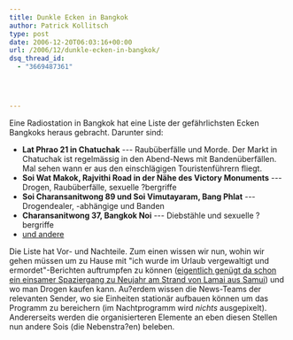 ```yaml
---
title: Dunkle Ecken in Bangkok
author: Patrick Kollitsch
type: post
date: 2006-12-20T06:03:16+00:00
url: /2006/12/dunkle-ecken-in-bangkok/
dsq_thread_id:
  - "3669487361"




---
```

Eine Radiostation in Bangkok hat eine Liste der gefährlichsten Ecken Bangkoks heraus gebracht. Darunter sind:

  * **Lat Phrao 21 in Chatuchak** --- Raubüberfälle und Morde. Der Markt in Chatuchak ist regelmässig in den Abend-News mit Bandenüberfällen. Mal sehen wann er aus den einschlägigen Touristenführern fliegt. 
  * **Soi Wat Makok, Rajvithi Road in der Nähe des Victory Monuments** --- Drogen, Raubüberfälle, sexuelle ?bergriffe
  * **Soi Charansanitwong 89 und Soi Vimutayaram, Bang Phlat** --- Drogendealer, -abhängige und Banden
  * **Charansanitwong 37, Bangkok Noi** --- Diebstähle und sexuelle ?bergriffe
  * [und andere][1]

Die Liste hat Vor- und Nachteile. Zum einen wissen wir nun, wohin wir gehen müssen um zu Hause mit "ich wurde im Urlaub vergewaltigt und ermordet"-Berichten auftrumpfen zu können (<a href="600">eigentlich genügt da schon ein einsamer Spaziergang zu Neujahr am Strand von Lamai aus Samui</a>) und wo man Drogen kaufen kann. Au?erdem wissen die News-Teams der relevanten Sender, wo sie Einheiten stationär aufbauen können um das Programm zu bereichern (im Nachtprogramm wird _nichts_ ausgepixelt). Andererseits werden die organisierteren Elemente an eben diesen Stellen nun andere Sois (die Nebenstra?en) beleben.

 [1]: http://www.nationmultimedia.com/2006/12/20/national/national_30022050.php